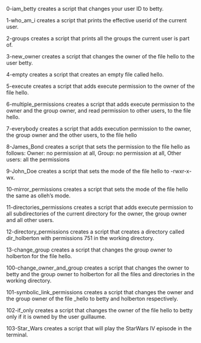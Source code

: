 0-iam_betty creates a script that changes your user ID to betty.

1-who_am_i creates a script that prints the effective userid of the current user.

2-groups creates a script that prints all the groups the current user is part of.

3-new_owner creates a script that changes the owner of the file hello to the user betty.

4-empty creates a script that creates an empty file called hello.

5-execute creates a script that adds execute permission to the owner of the file hello.

6-multiple_permissions creates a script that adds execute permission to the owner and the group owner, and read permission to other users, to the file hello.

7-everybody creates a script that adds execution permission to the owner, the group owner and the other users, to the file hello

8-James_Bond creates a script that sets the permission to the file hello as follows: Owner: no permission at all, Group: no permission at all, Other users: all the permissions

9-John_Doe creates a script that sets the mode of the file hello to -rwxr-x-wx.

10-mirror_permissions creates a script that sets the mode of the file hello the same as olleh’s mode.

11-directories_permissions creates a script that adds execute permission to all subdirectories of the current directory for the owner, the group owner and all other users.

12-directory_permissions creates a script that creates a directory called dir_holberton with permissions 751 in the working directory.

13-change_group creates a script that changes the group owner to holberton for the file hello.

100-change_owner_and_group creates a script that changes the owner to betty and the group owner to holberton for all the files and directories in the working directory.

101-symbolic_link_permissions creates a script that changes the owner and the group owner of the file _hello to betty and holberton respectively.

102-if_only creates a script that changes the owner of the file hello to betty only if it is owned by the user guillaume.

103-Star_Wars creates a script that will play the StarWars IV episode in the terminal.














